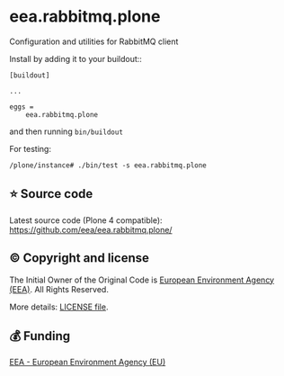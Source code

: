# eea.rabbitmq.plone

Configuration and utilities for RabbitMQ client

Install by adding it to your buildout::

    [buildout]

    ...

    eggs =
        eea.rabbitmq.plone


and then running ``bin/buildout``

For testing:

    /plone/instance# ./bin/test -s eea.rabbitmq.plone
    
## :star: Source code

Latest source code (Plone 4 compatible): https://github.com/eea/eea.rabbitmq.plone/

## :copyright: Copyright and license
The Initial Owner of the Original Code is [European Environment Agency (EEA)](https://www.eea.europa.eu/). All Rights Reserved.

More details: [LICENSE file](https://github.com/eea/eea.rabbitmq.plone/blob/master/LICENSE).

## :moneybag: Funding

[EEA - European Environment Agency (EU)](https://www.eea.europa.eu/)
